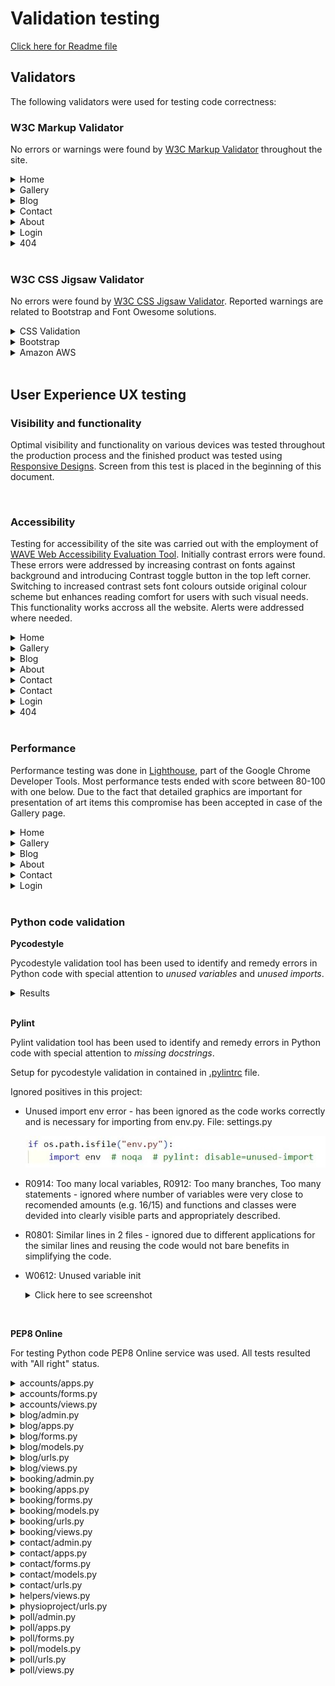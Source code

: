# Validation testing

[Click here for Readme file](/README.md#user-story-testing)

## Validators

The following validators were used for testing code correctness:
### W3C Markup Validator 
<!-- #TODO [#2](https://github.com/KarMiles/polish-girl-painting/issues/2) -->
No errors or warnings were found by [W3C Markup Validator](https://validator.w3.org/)  throughout the site.
<details>
    <summary>Home</summary>
    <img src="./images/testing/validation/validation-html-home.jpg">
</details>
<details>
    <summary>Gallery</summary>
    <img src="./images/testing/validation/validation-html-gallery.jpg">
</details>
<details>
    <summary>Blog</summary>
    <img src="./images/testing/validation/validation-html-blog.jpg">
</details>
<details>
    <summary>Contact</summary>
    <img src="./images/testing/validation/validation-html-contact.jpg">
</details>
<details>
    <summary>About</summary>
    <img src="./images/testing/validation/validation-html-about.jpg">
</details>
<details>
    <summary>Login</summary>
    <img src="./images/testing/validation/validation-html-login.jpg">
</details>
<details>
    <summary>404</summary>
    <img src="./images/testing/validation/validation-html-404.jpg">
</details>

<br>

### W3C CSS Jigsaw Validator

No errors were found by [W3C CSS Jigsaw Validator](https://jigsaw.w3.org/css-validator). Reported warnings are related to Bootstrap and Font Owesome solutions.
<details>
    <summary>CSS Validation</summary>
    <img src="./images/testing/validation/validation-css.jpg">
</details>
<details>
    <summary>Bootstrap</summary>
    <img src="./images/testing/validation/validation-css-bootstrap.jpg">
</details>
<details>
    <summary>Amazon AWS</summary>
    <img src="./images/testing/validation/validation-css-amazonaws.jpg">
</details>

<br>

## User Experience UX testing

### Visibility and functionality
Optimal visibility and functionality on various devices was tested throughout the production process and the finished product was tested using [Responsive Designs](http://ami.responsivedesign.is). Screen from this test is placed in the beginning of this document.

<br>

### Accessibility
Testing for accessibility of the site was carried out with the employment of [WAVE Web Accessibility Evaluation Tool](https://wave.webaim.org/). Initially contrast errors were found. These errors were addressed by increasing contrast on fonts against background and introducing Contrast toggle button in the top left corner. Switching to increased contrast sets font colours outside original colour scheme but enhances reading comfort for users with such visual needs. This functionality works accross all the website. Alerts were addressed where needed.
<details>
    <summary>Home</summary>
    <img src="./images/testing/validation/validation-accessibility-home.jpg">
</details>
<details>
     <!-- #TODO [#2](https://github.com/KarMiles/polish-girl-painting/issues/2) -->
    <summary>Gallery</summary>
    <img src="./images/testing/validation/validation-accessibility-products.jpg">
</details>
<details>
    <summary>Blog</summary>
    <img src="./images/testing/validation/validation-accessibility-blog.jpg">
</details>
<details>
    <summary>About</summary>
    <img src="./images/testing/validation/validation-accessibility-testimonials.jpg">
</details>
<details>
    <summary>Contact</summary>
    <img src="./images/testing/validation/validation-accessibility-contact.jpg">
</details>
<details>
    <summary>Contact</summary>
    <img src="./images/testing/validation/validation-accessibility-contact.jpg">
</details>
<details>
    <summary>Login</summary>
    <img src="./images/testing/validation/validation-accessibility-login.jpg">
</details>
<details>
    <summary>404</summary>
    <img src="./images/testing/validation/validation-accessibility-404.jpg">
</details>

<br>

### Performance
Performance testing was done in [Lighthouse](https://developers.google.com/web/tools/lighthouse), part of the Google Chrome Developer Tools.
 Most performance tests ended with score between 80-100 with one below. Due to the fact that detailed graphics are important for presentation of art items this compromise has been accepted in case of the Gallery page.
<details>
    <summary>Home</summary>
    <img src="./images/testing/validation/validation-performance-home.jpg">
</details>
<details>
    <summary>Gallery</summary>
    <img src="./images/testing/validation/validation-performance-products.jpg">
</details>
<details>
    <summary>Blog</summary>
    <img src="./images/testing/validation/validation-performance-blog.jpg">
</details>
<details>
    <summary>About</summary>
    <img src="./images/testing/validation/validation-performance-testimonials.jpg">
</details>
<details>
    <summary>Contact</summary>
    <img src="./images/testing/validation/validation-performance-contact.jpg">
</details>
<details>
    <summary>Login</summary>
    <img src="./images/testing/validation/validation-performance-login.jpg">
</details>

<br>

### Python code validation

**Pycodestyle**

Pycodestyle validation tool has been used to identify and remedy errors in Python code with special attention to *unused variables* and *unused imports*.

<details>
    <summary>Results</summary>
    <img src="./images/testing/validation/validation-pycodestyle_results.jpg">
</details>

<br>

**Pylint**

Pylint validation tool has been used to identify and remedy errors in Python code with special attention to *missing docstrings*.

Setup for pycodestyle validation in contained in [.pylintrc](/.pylintrc) file.


Ignored positives in this project:

- Unused import env error - has been ignored as the code works correctly and is necessary for importing from env.py. File: settings.py

    ![Unused import env](./images/testing/validation/validation-pylint-env.jpg)

- R0914: Too many local variables, R0912: Too many branches, Too many statements - ignored where number of variables were very close to recomended amounts (e.g. 16/15) and functions and classes were devided into clearly visible parts and appropriately described.

- R0801: Similar lines in 2 files - ignored due to different applications for the similar lines and reusing the code would not bare benefits in simplifying the code.

- W0612: Unused variable init 

    <details>
    <summary>Click here to see screenshot</summary>

    ![Unused import env](./images/testing/validation/validation-pylint-delete.jpg)
    </details>

<br>

**PEP8 Online**

For testing Python code PEP8 Online service was used. All tests resulted with "All right" status.

<details>
<summary>accounts/apps.py</summary>

![screenshot](./images/testing/pep8/accounts_apps.jpg)
</details>

<details>
<summary>accounts/forms.py</summary>

![screenshot](./images/testing/pep8/accounts_forms.jpg)
</details>

<details>
<summary>accounts/views.py</summary>

![screenshot](./images/testing/pep8/accounts_views.jpg)
</details>

<details>
<summary>blog/admin.py</summary>

![screenshot](./images/testing/pep8/blog_admin.jpg)
</details>

<details>
<summary>blog/apps.py</summary>

![screenshot](./images/testing/pep8/blog_apps.jpg)
</details>

<details>
<summary>blog/forms.py</summary>

![screenshot](./images/testing/pep8/blog_forms.jpg)
</details>

<details>
<summary>blog/models.py</summary>

![screenshot](./images/testing/pep8/blog_models.jpg)
</details>

<details>
<summary>blog/urls.py</summary>

![screenshot](./images/testing/pep8/blog_urls.jpg)
</details>

<details>
<summary>blog/views.py</summary>

![screenshot](./images/testing/pep8/blog_views.jpg)
</details>

<details>
<summary>booking/admin.py</summary>

![screenshot](./images/testing/pep8/booking_admin.jpg)
</details>

<details>
<summary>booking/apps.py</summary>

![screenshot](./images/testing/pep8/booking_apps.jpg)
</details>

<details>
<summary>booking/forms.py</summary>

![screenshot](./images/testing/pep8/booking_forms.jpg)
</details>

<details>
<summary>booking/models.py</summary>

![screenshot](./images/testing/pep8/booking_models.jpg)
</details>

<details>
<summary>booking/urls.py</summary>

![screenshot](./images/testing/pep8/booking_urls.jpg)
</details>

<details>
<summary>booking/views.py</summary>

![screenshot](./images/testing/pep8/booking_views.jpg)
</details>

<details>
<summary>contact/admin.py</summary>

![screenshot](./images/testing/pep8/contact_admin.jpg)
</details>

<details>
<summary>contact/apps.py</summary>

![screenshot](./images/testing/pep8/contact_apps.jpg)
</details>

<details>
<summary>contact/forms.py</summary>

![screenshot](./images/testing/pep8/contact_forms.jpg)
</details>

<details>
<summary>contact/models.py</summary>

![screenshot](./images/testing/pep8/contact_models.jpg)
</details>

<details>
<summary>contact/urls.py</summary>

![screenshot](./images/testing/pep8/contact_urls.jpg)
</details>

<details>
<summary>helpers/views.py</summary>

![screenshot](./images/testing/pep8/helpers_views.jpg)
</details>

<details>
<summary>physioproject/urls.py</summary>

![screenshot](./images/testing/pep8/physioproject_urls.jpg)
</details>

<details>
<summary>poll/admin.py</summary>

![screenshot](./images/testing/pep8/poll_admin.jpg)
</details>

<details>
<summary>poll/apps.py</summary>

![screenshot](./images/testing/pep8/poll_apps.jpg)
</details>

<details>
<summary>poll/forms.py</summary>

![screenshot](./images/testing/pep8/poll_forms.jpg)
</details>

<details>
<summary>poll/models.py</summary>

![screenshot](./images/testing/pep8/poll_models.jpg)
</details>

<details>
<summary>poll/urls.py</summary>

![screenshot](./images/testing/pep8/poll_urls.jpg)
</details>

<details>
<summary>poll/views.py</summary>

![screenshot](./images/testing/pep8/poll_views.jpg)
</details>